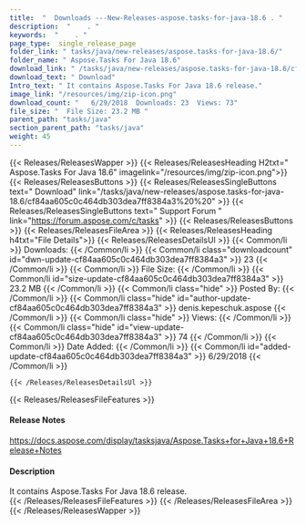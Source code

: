 ```yaml
---
title:  "  Downloads ---New-Releases-aspose.tasks-for-java-18.6 . " 
description:  "    . " 
keywords:  "    . " 
page_type:  single_release_page
folder_link: " tasks/java/new-releases/aspose.tasks-for-java-18.6/"
folder_name: " Aspose.Tasks For Java 18.6"
download_link: " /tasks/java/new-releases/aspose.tasks-for-java-18.6/cf84aa605c0c464db303dea7ff8384a3"
download_text: " Download"
Intro_text: " It contains Aspose.Tasks For Java 18.6 release."
image_link: "/resources/img/zip-icon.png"
download_count: "   6/29/2018  Downloads: 23  Views: 73"
file_size: "  File Size: 23.2 MB "
parent_path: "tasks/java"
section_parent_path: "tasks/java"
weight: 45 
---
```


{{< Releases/ReleasesWapper >}}
  {{< Releases/ReleasesHeading H2txt=" Aspose.Tasks For Java 18.6" imagelink="/resources/img/zip-icon.png">}}
  {{< Releases/ReleasesButtons >}}
    {{< Releases/ReleasesSingleButtons text=" Download" link="/tasks/java/new-releases/aspose.tasks-for-java-18.6/cf84aa605c0c464db303dea7ff8384a3%20%20" >}}
    {{< Releases/ReleasesSingleButtons text=" Support Forum " link="https://forum.aspose.com/c/tasks" >}}
  {{< Releases/ReleasesButtons >}}
  {{< Releases/ReleasesFileArea >}}
    {{< Releases/ReleasesHeading h4txt="File Details">}}
    {{< Releases/ReleasesDetailsUl >}}
            {{< Common/li  >}} Downloads: {{< /Common/li >}} 
      {{< Common/li class="downloadcount" id="dwn-update-cf84aa605c0c464db303dea7ff8384a3" >}} 23 {{< /Common/li >}} 
      {{< Common/li  >}} File Size: {{< /Common/li >}} 
      {{< Common/li id="size-update-cf84aa605c0c464db303dea7ff8384a3" >}} 23.2 MB {{< /Common/li >}} 
      {{< Common/li  class="hide" >}} Posted By: {{< /Common/li >}} 
      {{< Common/li class="hide" id="author-update-cf84aa605c0c464db303dea7ff8384a3" >}} denis.kepeschuk.aspose {{< /Common/li >}} 
      {{< Common/li class="hide"  >}} Views: {{< /Common/li >}} 
      {{< Common/li class="hide" id="view-update-cf84aa605c0c464db303dea7ff8384a3" >}} 74 {{< /Common/li >}} 
      {{< Common/li  >}} Date Added: {{< /Common/li >}} 
      {{< Common/li id="added-update-cf84aa605c0c464db303dea7ff8384a3" >}} 6/29/2018 {{< /Common/li >}} 

    {{< /Releases/ReleasesDetailsUl >}}

  {{< Releases/ReleasesFileFeatures >}}
      <h4>Release Notes</h4><div><a href="https://docs.aspose.com/display/tasksjava/Aspose.Tasks+for+Java+18.6+Release+Notes">https://docs.aspose.com/display/tasksjava/Aspose.Tasks+for+Java+18.6+Release+Notes</a></div><h4>Description</h4><div class="HTMLDescription">It contains Aspose.Tasks For Java 18.6 release.</div>
  {{< /Releases/ReleasesFileFeatures >}}
 {{< /Releases/ReleasesFileArea >}}
{{< /Releases/ReleasesWapper >}}


